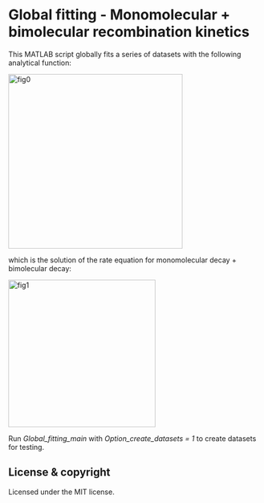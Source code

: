 # Global fitting - Monomolecular + bimolecular recombination kinetics

This MATLAB script globally fits a series of datasets with the following analytical function: 

<img width="347" alt="fig0" src="https://user-images.githubusercontent.com/28668295/41208140-c6590b00-6d73-11e8-8b33-15ffb8932581.PNG">

which is the solution of the rate equation for monomolecular decay + bimolecular decay:

<img width="293" alt="fig1" src="https://user-images.githubusercontent.com/28668295/41208186-8fca4f58-6d74-11e8-9a51-a107751798a7.PNG">

Run *Global_fitting_main* with *Option_create_datasets = 1* to create datasets for testing.

## License & copyright
Licensed under the MIT license.
